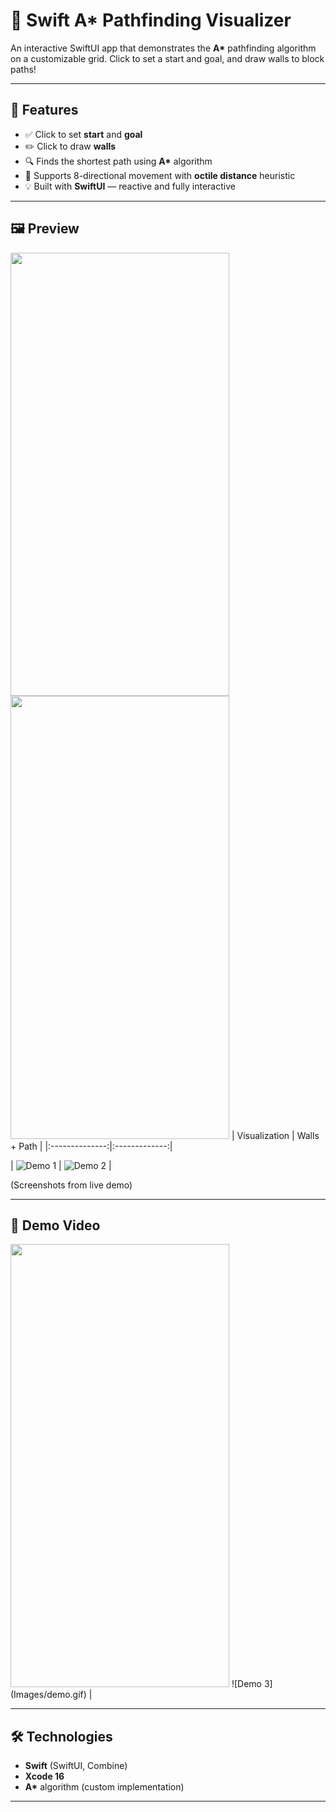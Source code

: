 # 🧭 Swift A* Pathfinding Visualizer

An interactive SwiftUI app that demonstrates the **A\*** pathfinding algorithm on a customizable grid.
Click to set a start and goal, and draw walls to block paths!

---

## 🚀 Features

- ✅ Click to set **start** and **goal**
- ✏️ Click to draw **walls**
- 🔍 Finds the shortest path using **A\*** algorithm
- 🧠 Supports 8-directional movement with **octile distance** heuristic
- 💡 Built with **SwiftUI** — reactive and fully interactive

---

## 🖼️ Preview
<img src="Images/demo1.png" width="350" height="709"/>
<img src="Images/demo2.png" width="350" height="709"/>
| Visualization | Walls + Path |
|:--------------:|:-------------:|

| ![Demo 1](Images/demo1.png) | ![Demo 2](Images/demo2.png) | 

(Screenshots from live demo)

---

## 🎥 Demo Video

<img src="Images/demo.gif" width="350" height="709"/>
![Demo 3](Images/demo.gif) |

---

## 🛠️ Technologies

- **Swift** (SwiftUI, Combine)
- **Xcode 16**
- **A\*** algorithm (custom implementation)

---
